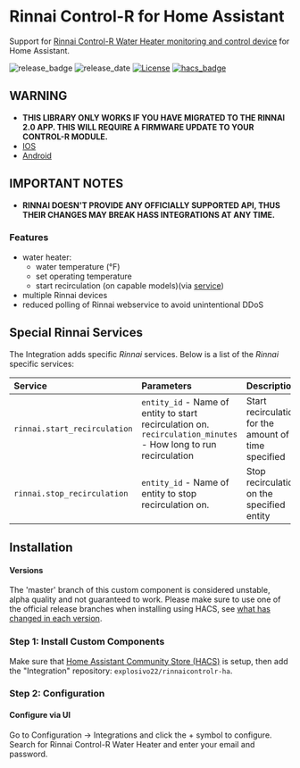 # Rinnai Control-R for Home Assistant

Support for [Rinnai Control-R Water Heater monitoring and control device](https://www.rinnai.us/tankless-water-heater/accessories/wifi) for Home Assistant.

![release_badge](https://img.shields.io/github/v/release/explosivo22/rinnaicontrolr-ha?style=for-the-badge)
![release_date](https://img.shields.io/github/release-date/explosivo22/rinnaicontrolr-ha?style=for-the-badge)
[![License](https://img.shields.io/github/license/explosivo22/rinnaicontrolr-ha?style=for-the-badge)](https://opensource.org/licenses/Apache-2.0)
[![hacs_badge](https://img.shields.io/badge/HACS-Custom-orange.svg?style=for-the-badge)](https://github.com/custom-components/hacs)

## WARNING

* **THIS LIBRARY ONLY WORKS IF YOU HAVE MIGRATED TO THE RINNAI 2.0 APP.  THIS WILL REQUIRE A FIRMWARE UPDATE TO YOUR CONTROL-R MODULE.**
* [IOS](https://apps.apple.com/us/app/rinnai-control-r-2-0/id1180734911?app=itunes&ign-mpt=uo%3D4)
* [Android](https://play.google.com/store/apps/details?id=com.controlr)

## IMPORTANT NOTES

* **RINNAI DOESN'T PROVIDE ANY OFFICIALLY SUPPORTED API, THUS THEIR CHANGES MAY BREAK HASS INTEGRATIONS AT ANY TIME.**

### Features

- water heater:
    * water temperature (&deg;F)
    * set operating temperature
    * start recirculation (on capable models)(via [service](#special-rinnai-services))
- multiple Rinnai devices
- reduced polling of Rinnai webservice to avoid unintentional DDoS

## Special Rinnai Services
The Integration adds specific *Rinnai* services. Below is a list of the *Rinnai* specific services:

Service | Parameters | Description
:------------ | :------------ | :-------------
`rinnai.start_recirculation` | `entity_id` - Name of entity to start recirculation on.<br>`recirculation_minutes` - How long to run recirculation | Start recirculation for the amount of time specified
`rinnai.stop_recirculation` | `entity_id` - Name of entity to stop recirculation on. | Stop recirculation on the specified entity

## Installation

#### Versions

The 'master' branch of this custom component is considered unstable, alpha quality and not guaranteed to work.
Please make sure to use one of the official release branches when installing using HACS, see [what has changed in each version](https://github.com/explosivo22/rinnaicontrolr-ha/releases).

### Step 1: Install Custom Components

Make sure that [Home Assistant Community Store (HACS)](https://github.com/custom-components/hacs) is setup, then add the "Integration" repository: `explosivo22/rinnaicontrolr-ha`.

### Step 2: Configuration

#### Configure via UI

Go to Configuration -> Integrations and click the + symbol to configure. Search for Rinnai Control-R Water Heater and enter your email and password.

